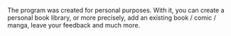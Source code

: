 The program was created for personal purposes. With it, you can create a personal book library, or more precisely, add an existing book / comic / manga, leave your feedback and much more.
